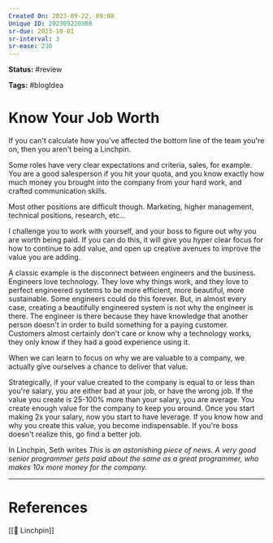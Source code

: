 ```yaml
---
Created On: 2023-09-22, 09:08
Unique ID: 202309220908
sr-due: 2023-10-01
sr-interval: 3
sr-ease: 230
---
```

**Status:** #review 

**Tags:** #blogIdea 

# Know Your Job Worth

If you can't calculate how you've affected the bottom line of the team you're on, then you aren't being a Linchpin. 

Some roles have very clear expectations and criteria, sales, for example. You are a good salesperson if you hit your quota, and you know exactly how much money you brought into the company from your hard work, and crafted communication skills.

Most other positions are difficult though. Marketing, higher management, technical positions, research, etc...


I challenge you to work with yourself, and your boss to figure out why you are worth being paid. If you can do this, it will give you hyper clear focus for how to continue to add value, and open up creative avenues to improve the value you are adding. 


A classic example is the disconnect between engineers and the business. Engineers love technology. They love why things work, and they love to perfect engineered systems to be more efficient, more beautiful, more sustainable. Some engineers could do this forever. But, in almost every case, creating a beautifully engineered system is not why the engineer is there. The engineer is there because they have knowledge that another person doesn't in order to build something for a paying customer. Customers almost certainly don't care or know why a technology works, they only know if they had a good experience using it. 

When we can learn to focus on why we are valuable to a company, we actually give ourselves a chance to deliver that value. 


Strategically, if your value created to the company is equal to or less than you're salary, you are either bad at your job, or have the wrong job. If the value you create is 25-100% more than your salary, you are average. You create enough value for the company to keep you around. Once you start making 2x your salary, now you start to have leverage. If you know how and why you create this value, you become indispensable. If you're boss doesn't realize this, go find a better job. 


In Linchpin, Seth writes *This is an astonishing piece of news. A very good senior programmer gets paid about the same as a great programmer, who makes 10x more money for the company.*



---
# References

[[🔩 Linchpin]]